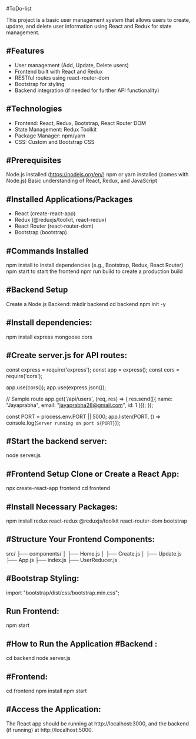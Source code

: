 #ToDo-list

This project is a basic user management system that allows users to create, update, and delete user information using React and Redux for state management.

#Features
--------------------------
* User management (Add, Update, Delete users)
* Frontend built with React and Redux
* RESTful routes using react-router-dom
* Bootstrap for styling
* Backend integration (if needed for further API functionality)

#Technologies
-------------------
* Frontend: React, Redux, Bootstrap, React Router DOM
* State Management: Redux Toolkit
* Package Manager: npm/yarn
* CSS: Custom and Bootstrap CSS

#Prerequisites
--------------------------
Node.js installed (https://nodejs.org/en/)
npm or yarn installed (comes with Node.js)
Basic understanding of React, Redux, and JavaScript

#Installed Applications/Packages
-------------------------------------
* React (create-react-app)
* Redux (@reduxjs/toolkit, react-redux)
* React Router (react-router-dom)
* Bootstrap (bootstrap)

#Commands Installed
-------------------
npm install to install dependencies (e.g., Bootstrap, Redux, React Router)
npm start to start the frontend
npm run build to create a production build


#Backend Setup
---------------------
Create a Node.js Backend:
mkdir backend
cd backend
npm init -y

#Install dependencies:
-------------
npm install express mongoose cors

#Create server.js for API routes:
-----------
const express = require('express');
const app = express();
const cors = require('cors');

app.use(cors());
app.use(express.json());

// Sample route
app.get('/api/users', (req, res) => {
    res.send([{ name: "Jayaprabha", email: "jayaprabha28@gmail.com", id: 1 }]);
});

const PORT = process.env.PORT || 5000;
app.listen(PORT, () => console.log(`Server running on port ${PORT}`));

#Start the backend server:
------------------
node server.js

#Frontend Setup
Clone or Create a React App:
-----------------------
npx create-react-app frontend
cd frontend

#Install Necessary Packages:
----------------
npm install redux react-redux @reduxjs/toolkit react-router-dom bootstrap

#Structure Your Frontend Components:
---------------
src/
├── components/
│   ├── Home.js
│   ├── Create.js
│   ├── Update.js
├── App.js
├── index.js
├── UserReducer.js

#Bootstrap Styling:
----------------
import "bootstrap/dist/css/bootstrap.min.css";

Run Frontend:
--------------------
npm start

#How to Run the Application
#Backend :
------------------
cd backend
node server.js


#Frontend:
-----------------
cd frontend
npm install
npm start


#Access the Application:
-----------------
The React app should be running at http://localhost:3000, and the backend (if running) at http://localhost:5000.






